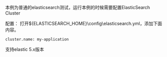 本例为普通的elasticsearch测试，运行本例的时候需要配置ElasticSearch Cluster

配置：
 打开${ELASTICSEARCH_HOME}\config\elasticsearch.yml，添加下面内容。
 ```
 cluster.name: my-application
 ```
支持elastic 5.x版本
